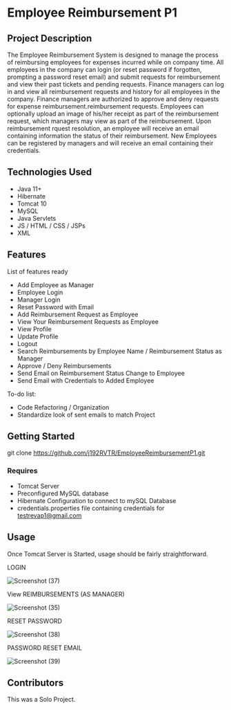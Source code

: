 # Employee Reimbursement P1

## Project Description
The Employee Reimbursement System is designed to manage the process of reimbursing employees for expenses incurred while on company time. 
All employees in the company can login (or reset password if forgotten, prompting a password reset email) and submit requests for reimbursement and view their past tickets and pending requests. 
Finance managers can log in and view all reimbursement requests and history for all employees in the company. 
Finance managers are authorized to approve and deny requests for expense reimbursement.reimbursement requests. 
Employees can optionally upload an image of his/her receipt as part of the reimbursement request, which managers may view as part of the reimbursement. 
Upon reimbursement rquest resolution, an employee will receive an email containing information the status of their reimbursement. 
New Employees can be registered by managers and will receive an email containing their credentials.

## Technologies Used

* Java 11+
* Hibernate
* Tomcat 10
* MySQL
* Java Servlets
* JS / HTML / CSS / JSPs
* XML

## Features

List of features ready
* Add Employee as Manager
* Employee Login
* Manager Login
* Reset Password with Email
* Add Reimbursement Request as Employee
* View Your Reimbursement Requests as Employee
* View Profile
* Update Profile
* Logout
* Search Reimbursements by Employee Name / Reimbursement Status as Manager
* Approve / Deny Reimbursements
* Send Email on Reimbursement Status Change to Employee
* Send Email with Credentials to Added Employee

To-do list:
* Code Refactoring / Organization
* Standardize look of sent emails to match Project

## Getting Started
   
git clone https://github.com/j192RVTR/EmployeeReimbursementP1.git

### Requires

* Tomcat Server
* Preconfigured MySQL database
* Hibernate Configuration to connect to mySQL Database 
* credentials.properties file containing credentials for testrevap1@gmail.com

## Usage

Once Tomcat Server is Started, usage should be fairly straightforward.

LOGIN

![Screenshot (37)](https://user-images.githubusercontent.com/98780372/160198855-9b78d0ca-8e90-472d-a9c4-de828b8f7bda.png)

View REIMBURSEMENTS (AS MANAGER)

![Screenshot (35)](https://user-images.githubusercontent.com/98780372/160198911-c0670827-bc10-4fb4-881c-dc8e8e29f96f.png)

RESET PASSWORD

![Screenshot (38)](https://user-images.githubusercontent.com/98780372/160198998-8045ee59-8576-4980-8ff2-9188563d704a.png)

PASSWORD RESET EMAIL

![Screenshot (39)](https://user-images.githubusercontent.com/98780372/160199015-9839d54d-b82c-49a1-8b4a-ed245efab3f2.png)

## Contributors

This was a Solo Project.
